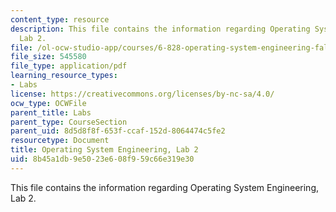 ```yaml
---
content_type: resource
description: This file contains the information regarding Operating System Engineering,
  Lab 2.
file: /ol-ocw-studio-app/courses/6-828-operating-system-engineering-fall-2012/8b45a1db9e5023e608f959c66e319e30_MIT6_828F12_lab2.pdf
file_size: 545580
file_type: application/pdf
learning_resource_types:
- Labs
license: https://creativecommons.org/licenses/by-nc-sa/4.0/
ocw_type: OCWFile
parent_title: Labs
parent_type: CourseSection
parent_uid: 8d5d8f8f-653f-ccaf-152d-8064474c5fe2
resourcetype: Document
title: Operating System Engineering, Lab 2
uid: 8b45a1db-9e50-23e6-08f9-59c66e319e30
---
```

This file contains the information regarding Operating System Engineering, Lab 2.